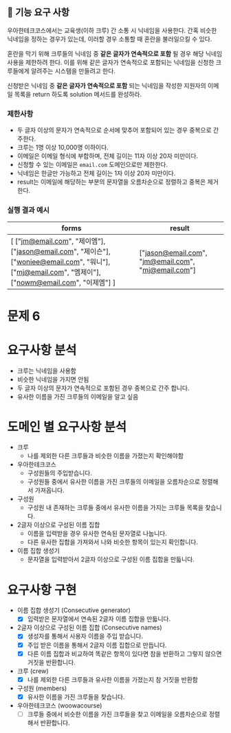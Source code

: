## 🚀 기능 요구 사항

우아한테크코스에서는 교육생(이하 크루) 간 소통 시 닉네임을 사용한다. 간혹 비슷한 닉네임을 정하는 경우가 있는데, 이러할 경우 소통할 때 혼란을 불러일으킬 수 있다.

혼란을 막기 위해 크루들의 닉네임 중 **같은 글자가 연속적으로 포함** 될 경우 해당 닉네임 사용을 제한하려 한다. 이를 위해 같은 글자가 연속적으로 포함되는 닉네임을 신청한 크루들에게 알려주는 시스템을 만들려고 한다.


신청받은 닉네임 중 **같은 글자가 연속적으로 포함** 되는 닉네임을 작성한 지원자의 이메일 목록을 return 하도록 solution 메서드를 완성하라.

### 제한사항

- 두 글자 이상의 문자가 연속적으로 순서에 맞추어 포함되어 있는 경우 중복으로 간주한다.
- 크루는 1명 이상 10,000명 이하이다.
- 이메일은 이메일 형식에 부합하며, 전체 길이는 11자 이상 20자 미만이다.
- 신청할 수 있는 이메일은 `email.com` 도메인으로만 제한한다.
- 닉네임은 한글만 가능하고 전체 길이는 1자 이상 20자 미만이다.
- result는 이메일에 해당하는 부분의 문자열을 오름차순으로 정렬하고 중복은 제거한다.

### 실행 결과 예시

| forms | result |
| --- | --- |
| [ ["jm@email.com", "제이엠"], ["jason@email.com", "제이슨"], ["woniee@email.com", "워니"], ["mj@email.com", "엠제이"], ["nowm@email.com", "이제엠"] ] | ["jason@email.com", "jm@email.com", "mj@email.com"] |



# 문제 6

# 요구사항 분석

- 크루는 닉네임을 사용함
- 비슷한 닉네임을 가지면 안됨
- 두 글자 이상의 문자가 연속적으로 포함된 경우 중복으로 간주 합니다.
- 유사한 이름을 가진 크루들의 이메일을 알고 싶음

# 도메인 별 요구사항 분석

- 크루
    - 나를 제외한 다른 크루들과 비슷한 이름을 가졌는지 확인해야함
- 우아한테크코스
    - 구성원들의 주입받습니다.
    - 구성원들 중에서 유사한 이름을 가진 크루들의 이메일을 오름차순으로 정렬해서 가져옵니다.
- 구성원
    - 구성원 내 존재하는 크루들 중에서 유사한 이름을 가지는 크루들 목록을 찾습니다.
- 2글자 이상으로 구성된 이름 집합
    - 이름을 입력받을 경우 유사한 연속된 문자열로 나눕니다.
    - 다른 유사한 집합을 가져와서 나와 비슷한 항목이 있는지 확인합니다.
- 이름 집합 생성기
    - 문자열을 입력받아서 2글자 이상으로 구성된 이름 집합을 만듧니다.

# 요구사항 구현

- 이름 집합 생성기 (Consecutive generator)
    - [x]  입력받은 문자열에서 연속된 2글자 이름 집합을 만듧니다.
- 2글자 이상으로 구성된 이름 집합 (Consecutive names)
    - [x]  생성자를 통해서 사용자 이름을 주입 받습니다.
    - [x]  주입 받은 이름을 통해서 2글자 이름 집합으로 만듭니다.
    - [x]  다른 이름 집합과 비교하여 똑같은 항목이 있다면 참을 반환하고 그렇지 않으면 거짓을 반환합니다.
- 크루 (crew)
  - [x]  나를 제외한 다른 크루들과 유사한 이름을 가졌는지 참 거짓을 반환함
- 구성원 (members)
    - [x]  유사한 이름을 가진 크루들을 찾습니다.
- 우아한테크코스 (woowacourse)
    - [ ]  크루들 중에서 비슷한 이름을 가진 크루들을 찾고 이메일을 오름차순으로 정렬해서 반환합니다.
